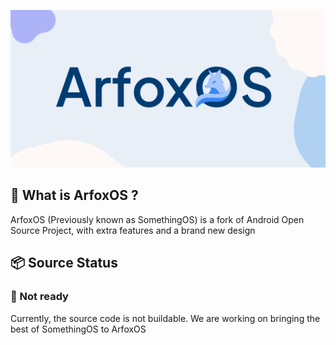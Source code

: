![banner](https://raw.githubusercontent.com/ArfoxOS/.github/main/illustrations/default.png)

## 🦊 What is ArfoxOS ?
ArfoxOS (Previously known as SomethingOS) is a fork of Android Open Source Project, with extra features and a brand new design

## 📦 Source Status

### 🔴 Not ready
Currently, the source code is not buildable. We are working on bringing the best of SomethingOS to ArfoxOS
